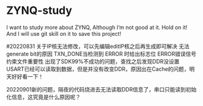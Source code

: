 # ZYNQ-study
I want to study more about ZYNQ, Although I‘m not good at it. Hold on it! And I will use git skill on it to save this project!

#20220831
关于IP核无法修改，可以先编辑editIP核之后再生成即可解决
无法generate bit的原因
TXN_DONE当检测到 ERROR 时给出标志位
ERROR错误信号
约束文件重要性
出现了SDK99%不成功的问题，查找之后发现DDR没设置
USART已经可以读取到数据，但是并没有改变DDR，原因出在Cache的问题，明天好好看一下！

20220901新的问题，隔夜的代码烧进去无法读取DDR信息了，串口只能读到初始化信息，这究竟是什么原因呢？